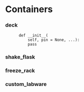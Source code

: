 # Containers

### deck
```class deck(...):
      def __init__(
          self, pin = None, ...):
          pass 
```

### shake_flask

### freeze_rack

### custom_labware
